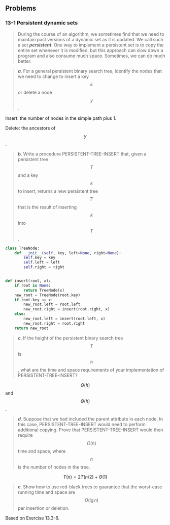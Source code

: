 ## Problems

### 13-1 Persistent dynamic sets

> During the course of an algorithm, we sometimes find that we need to maintain past versions of a dynamic set as it is updated. We call such a set __*persistent*__. One way to implement a persistent set is to copy the entire set whenever it is modified, but this approach can slow down a program and also consume much space. Sometimes, we can do much better.

> __*a*__. For a general persistent binary search tree, identify the nodes that we need to change to insert a key $$k$$ or delete a node $$y$$.

Insert: the number of nodes in the simple path plus 1.

Delete: the ancestors of $$y$$.

> __*b*__. Write a procedure PERSISTENT-TREE-INSERT that, given a persistent tree $$T$$ and a key $$k$$ to insert, returns a new persistent tree $$T'$$ that is the result of inserting $$k$$ into $$T$$.

```python
class TreeNode:
    def __init__(self, key, left=None, right=None):
        self.key = key
        self.left = left
        self.right = right


def insert(root, x):
    if root is None:
        return TreeNode(x)
    new_root = TreeNode(root.key)
    if root.key <= x:
        new_root.left = root.left
        new_root.right = insert(root.right, x)
    else:
        new_root.left = insert(root.left, x)
        new_root.right = root.right
    return new_root
```

> __*c*__. If the height of the persistent binary search tree $$T$$ is $$h$$, what are the time and space requirements of your implementation of PERSISTENT-TREE-INSERT?

$$\Theta(h)$$ and $$\Theta(h)$$.

> __*d*__. Suppose that we had included the parent attribute in each node. In this case, PERSISTENT-TREE-INSERT would need to perform additional copying. Prove that PERSISTENT-TREE-INSERT would then require $$\Omega(n)$$ time and space, where $$n$$ is the number of nodes in the tree.

$$T(n)=2T(n/2)+\Theta(1)$$

> __*e*__. Show how to use red-black trees to guarantee that the worst-case running time and space are $$O(\lg n)$$ per insertion or deletion.

Based on Exercise 13.3-6.

